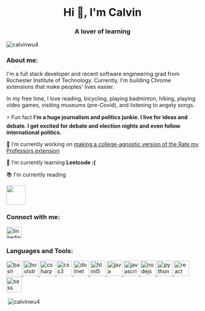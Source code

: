 <h1 align="center">Hi 👋, I'm Calvin</h1>
<h3 align="center">A lover of learning</h3>

<p align="left"> <img src="https://komarev.com/ghpvc/?username=calvinwu4&label=Profile%20views&color=0e75b6&style=flat" alt="calvinwu4" /> </p>

<h3 align="left">About me:</h3>
<p align="left"> 
  I'm a full stack developer and recent software engineering grad from Rochester Institute of Technology. Currently, I'm building Chrome extensions that make peoples' lives easier. 
  
  In my free time, I love reading, bicycling, playing badminton, hiking, playing video games, visiting museums (pre-Covid), and listening to angsty songs.

⚡ Fun fact **I'm a huge journalism and politics junkie. I live for ideas and debate. I get excited for debate and election nights and even follow international politics.**

🔭 I’m currently working on [making a college-agnostic version of the Rate my Professors extension](https://github.com/CalvinWu4/Rate-My-Professor-Extension)

🌱 I’m currently learning **Leetcode :(**


📚 I'm currently reading

[<img width="50" src=https://www.goodreads.com/user/email_signature_cover/122258550>](https://www.goodreads.com/user/email_signature_destination/122258550?utm_medium=cover&utm_source=email_signature)
</p>

<h3 align="left">Connect with me:</h3>
<p align="left">
<a href="https://linkedin.com/in/calvin-wu" target="blank"><img align="center" src="https://cdn.jsdelivr.net/npm/simple-icons@3.0.1/icons/linkedin.svg" alt="linkedin.com/in/calvin-wu" height="30" width="40" /></a>
</p>

<h3 align="left">Languages and Tools:</h3>
<p align="left"> <a href="https://www.gnu.org/software/bash/" target="_blank"> <img src="https://www.vectorlogo.zone/logos/gnu_bash/gnu_bash-icon.svg" alt="bash" width="40" height="40"/> </a> <a href="https://getbootstrap.com" target="_blank"> <img src="https://devicons.github.io/devicon/devicon.git/icons/bootstrap/bootstrap-plain.svg" alt="bootstrap" width="40" height="40"/> </a> <a href="https://www.w3schools.com/cs/" target="_blank"> <img src="https://devicons.github.io/devicon/devicon.git/icons/csharp/csharp-original.svg" alt="csharp" width="40" height="40"/> </a> <a href="https://www.w3schools.com/css/" target="_blank"> <img src="https://devicons.github.io/devicon/devicon.git/icons/css3/css3-original-wordmark.svg" alt="css3" width="40" height="40"/> </a> <a href="https://dotnet.microsoft.com/" target="_blank"> <img src="https://devicons.github.io/devicon/devicon.git/icons/dot-net/dot-net-original-wordmark.svg" alt="dotnet" width="40" height="40"/> </a> <a href="https://www.w3.org/html/" target="_blank"> <img src="https://devicons.github.io/devicon/devicon.git/icons/html5/html5-original-wordmark.svg" alt="html5" width="40" height="40"/> </a> <a href="https://www.java.com" target="_blank"> <img src="https://devicons.github.io/devicon/devicon.git/icons/java/java-original-wordmark.svg" alt="java" width="40" height="40"/> </a> <a href="https://developer.mozilla.org/en-US/docs/Web/JavaScript" target="_blank"> <img src="https://devicons.github.io/devicon/devicon.git/icons/javascript/javascript-original.svg" alt="javascript" width="40" height="40"/> </a> <a href="https://nodejs.org" target="_blank"> <img src="https://devicons.github.io/devicon/devicon.git/icons/nodejs/nodejs-original-wordmark.svg" alt="nodejs" width="40" height="40"/> </a> <a href="https://www.python.org" target="_blank"> <img src="https://devicons.github.io/devicon/devicon.git/icons/python/python-original.svg" alt="python" width="40" height="40"/> </a> <a href="https://reactjs.org/" target="_blank"> <img src="https://devicons.github.io/devicon/devicon.git/icons/react/react-original-wordmark.svg" alt="react" width="40" height="40"/> </a> <a href="https://sass-lang.com" target="_blank"> <img src="https://devicons.github.io/devicon/devicon.git/icons/sass/sass-original.svg" alt="sass" width="40" height="40"/> </a> </p>

<p>&nbsp;<img align="center" src="https://github-readme-stats.vercel.app/api?username=calvinwu4&show_icons=true&locale=en" alt="calvinwu4" /></p>
